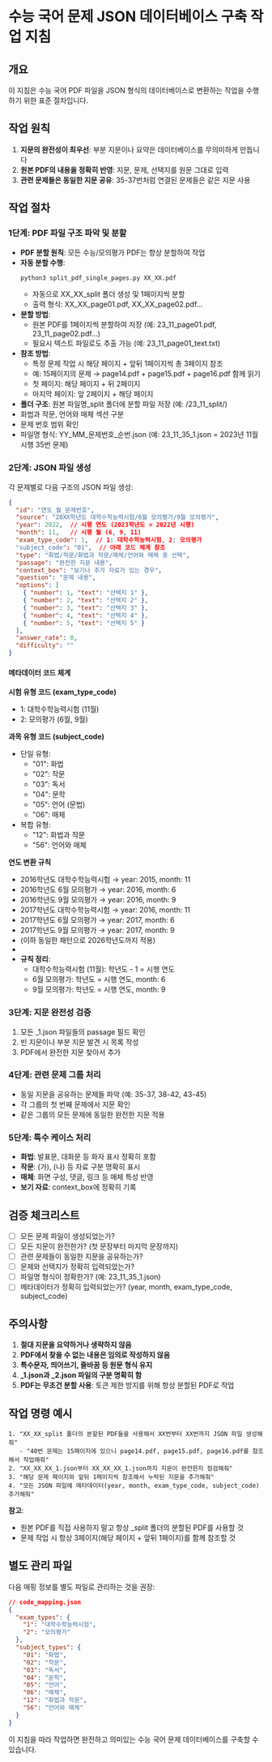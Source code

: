 # 수능 국어 문제 JSON 데이터베이스 구축 작업 지침

## 개요
이 지침은 수능 국어 PDF 파일을 JSON 형식의 데이터베이스로 변환하는 작업을 수행하기 위한 표준 절차입니다.

## 작업 원칙
1. **지문의 완전성이 최우선**: 부분 지문이나 요약은 데이터베이스를 무의미하게 만듭니다
2. **원본 PDF의 내용을 정확히 반영**: 지문, 문제, 선택지를 원문 그대로 입력
3. **관련 문제들은 동일한 지문 공유**: 35-37번처럼 연결된 문제들은 같은 지문 사용

## 작업 절차

### 1단계: PDF 파일 구조 파악 및 분할
- **PDF 분할 원칙**: 모든 수능/모의평가 PDF는 항상 분할하여 작업
- **자동 분할 수행**:
  ```bash
  python3 split_pdf_single_pages.py XX_XX.pdf
  ```
  - 자동으로 XX_XX_split 폴더 생성 및 1페이지씩 분할
  - 출력 형식: XX_XX_page01.pdf, XX_XX_page02.pdf...
- **분할 방법**: 
  - 원본 PDF를 1페이지씩 분할하여 저장 (예: 23_11_page01.pdf, 23_11_page02.pdf...)
  - 필요시 텍스트 파일로도 추출 가능 (예: 23_11_page01_text.txt)
- **참조 방법**: 
  - 특정 문제 작업 시 해당 페이지 + 앞뒤 1페이지씩 총 3페이지 참조
  - 예: 15페이지의 문제 → page14.pdf + page15.pdf + page16.pdf 함께 읽기
  - 첫 페이지: 해당 페이지 + 뒤 2페이지
  - 마지막 페이지: 앞 2페이지 + 해당 페이지
- **폴더 구조**: 원본 파일명_split 폴더에 분할 파일 저장 (예: /23_11_split/)
- 화법과 작문, 언어와 매체 섹션 구분
- 문제 번호 범위 확인
- 파일명 형식: YY_MM_문제번호_순번.json (예: 23_11_35_1.json = 2023년 11월 시행 35번 문제)

### 2단계: JSON 파일 생성
각 문제별로 다음 구조의 JSON 파일 생성:
```json
{
  "id": "연도_월_문제번호",
  "source": "20XX학년도 대학수학능력시험/6월 모의평가/9월 모의평가",
  "year": 2022,  // 시행 연도 (2023학년도 = 2022년 시행)
  "month": 11,   // 시행 월 (6, 9, 11)
  "exam_type_code": 1,  // 1: 대학수학능력시험, 2: 모의평가
  "subject_code": "01",  // 아래 코드 체계 참조
  "type": "화법/작문/화법과 작문/매체/언어와 매체 중 선택",
  "passage": "완전한 지문 내용",
  "context_box": "보기나 추가 자료가 있는 경우",
  "question": "문제 내용",
  "options": [
    { "number": 1, "text": "선택지 1" },
    { "number": 2, "text": "선택지 2" },
    { "number": 3, "text": "선택지 3" },
    { "number": 4, "text": "선택지 4" },
    { "number": 5, "text": "선택지 5" }
  ],
  "answer_rate": 0,
  "difficulty": ""
}
```

#### 메타데이터 코드 체계

**시험 유형 코드 (exam_type_code)**
- 1: 대학수학능력시험 (11월)
- 2: 모의평가 (6월, 9월)

**과목 유형 코드 (subject_code)**
- 단일 유형:
  - "01": 화법
  - "02": 작문
  - "03": 독서
  - "04": 문학
  - "05": 언어 (문법)
  - "06": 매체
- 복합 유형:
  - "12": 화법과 작문
  - "56": 언어와 매체

**연도 변환 규칙**
- 2016학년도 대학수학능력시험 → year: 2015, month: 11
- 2016학년도 6월 모의평가 → year: 2016, month: 6
- 2016학년도 9월 모의평가 → year: 2016, month: 9
- 2017학년도 대학수학능력시험 → year: 2016, month: 11
- 2017학년도 6월 모의평가 → year: 2017, month: 6
- 2017학년도 9월 모의평가 → year: 2017, month: 9
- (이하 동일한 패턴으로 2026학년도까지 적용)
- 
- **규칙 정리**:
  - 대학수학능력시험 (11월): 학년도 - 1 = 시행 연도
  - 6월 모의평가: 학년도 = 시행 연도, month: 6
  - 9월 모의평가: 학년도 = 시행 연도, month: 9

### 3단계: 지문 완전성 검증
1. 모든 _1.json 파일들의 passage 필드 확인
2. 빈 지문이나 부분 지문 발견 시 목록 작성
3. PDF에서 완전한 지문 찾아서 추가

### 4단계: 관련 문제 그룹 처리
- 동일 지문을 공유하는 문제들 파악 (예: 35-37, 38-42, 43-45)
- 각 그룹의 첫 번째 문제에서 지문 확인
- 같은 그룹의 모든 문제에 동일한 완전한 지문 적용

### 5단계: 특수 케이스 처리
- **화법**: 발표문, 대화문 등 화자 표시 정확히 포함
- **작문**: (가), (나) 등 자료 구분 명확히 표시
- **매체**: 화면 구성, 댓글, 링크 등 매체 특성 반영
- **보기 자료**: context_box에 정확히 기록

## 검증 체크리스트
- [ ] 모든 문제 파일이 생성되었는가?
- [ ] 모든 지문이 완전한가? (첫 문장부터 마지막 문장까지)
- [ ] 관련 문제들이 동일한 지문을 공유하는가?
- [ ] 문제와 선택지가 정확히 입력되었는가?
- [ ] 파일명 형식이 정확한가? (예: 23_11_35_1.json)
- [ ] 메타데이터가 정확히 입력되었는가? (year, month, exam_type_code, subject_code)

## 주의사항
1. **절대 지문을 요약하거나 생략하지 않음**
2. **PDF에서 찾을 수 없는 내용은 임의로 작성하지 않음**
3. **특수문자, 띄어쓰기, 줄바꿈 등 원문 형식 유지**
4. **_1.json과 _2.json 파일의 구분 명확히 함**
5. **PDF는 무조건 분할 사용**: 토큰 제한 방지를 위해 항상 분할된 PDF로 작업

## 작업 명령 예시
```
1. "XX_XX_split 폴더의 분할된 PDF들을 사용해서 XX번부터 XX번까지 JSON 파일 생성해줘"
   - "40번 문제는 15페이지에 있으니 page14.pdf, page15.pdf, page16.pdf를 참조해서 작업해줘"
2. "XX_XX_XX_1.json부터 XX_XX_XX_1.json까지 지문이 완전한지 점검해줘"
3. "해당 문제 페이지와 앞뒤 1페이지씩 참조해서 누락된 지문을 추가해줘"
4. "모든 JSON 파일에 메타데이터(year, month, exam_type_code, subject_code) 추가해줘"
```

**참고**: 
- 원본 PDF를 직접 사용하지 말고 항상 _split 폴더의 분할된 PDF를 사용할 것
- 문제 작업 시 항상 3페이지(해당 페이지 + 앞뒤 1페이지)를 함께 참조할 것

## 별도 관리 파일
다음 매핑 정보를 별도 파일로 관리하는 것을 권장:
```json
// code_mapping.json
{
  "exam_types": {
    "1": "대학수학능력시험",
    "2": "모의평가"
  },
  "subject_types": {
    "01": "화법",
    "02": "작문",
    "03": "독서",
    "04": "문학",
    "05": "언어",
    "06": "매체",
    "12": "화법과 작문",
    "56": "언어와 매체"
  }
}
```

이 지침을 따라 작업하면 완전하고 의미있는 수능 국어 문제 데이터베이스를 구축할 수 있습니다.